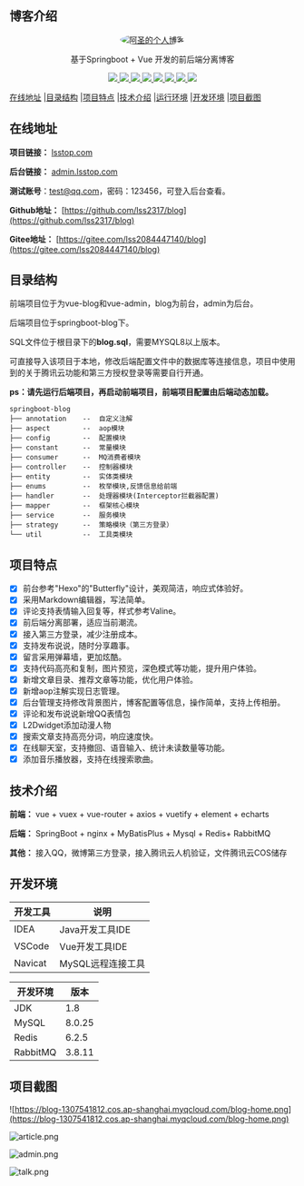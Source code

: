 ## 博客介绍

<p align=center>
  <a href="https://lsstop.com">
    <img src="https://blog-1307541812.cos.ap-shanghai.myqcloud.com/favicon.jpg" alt="阿圣的个人博客" style="border-radius: 50%">
  </a>
</p>



<p align=center>
   基于Springboot + Vue 开发的前后端分离博客
</p>

<p align="center">
   <a target="_blank" href="https://github.com/lss2317/blog">
      <img src="https://img.shields.io/hexpm/l/plug.svg"/>
      <img src="https://img.shields.io/badge/JDK-1.8+-green.svg"/>
      <img src="https://img.shields.io/badge/springboot-2.5.4.RELEASE-green"/>
      <img src="https://img.shields.io/badge/vue-2.6.11-green"/>
      <img src="https://img.shields.io/badge/mysql-8.0.25-green"/>
      <img src="https://img.shields.io/badge/mybatis--plus-3.5.1-green"/>
      <img src="https://img.shields.io/badge/redis-6.2.5-green"/>
      <img src="https://img.shields.io/badge/rabbitmq-3.8.11-green"/>
   </a>
</p>

  [在线地址](#在线地址) |[目录结构](#目录结构) |[项目特点](#项目特点) |[技术介绍](#技术介绍) |[运行环境](#运行环境) |[开发环境](#开发环境) |[项目截图](#项目截图)

## 在线地址

**项目链接：** [lsstop.com](https://lsstop.com)

**后台链接：** [admin.lsstop.com](https://admin.lsstop.com)

**测试账号**：test@qq.com，密码：123456，可登入后台查看。

**Github地址：** [https://github.com/lss2317/blog](https://github.com/lss2317/blog)

**Gitee地址：** [https://gitee.com/lss2084447140/blog](https://gitee.com/lss2084447140/blog)

## 目录结构

前端项目位于为vue-blog和vue-admin，blog为前台，admin为后台。

后端项目位于springboot-blog下。

SQL文件位于根目录下的**blog.sql**，需要MYSQL8以上版本。

可直接导入该项目于本地，修改后端配置文件中的数据库等连接信息，项目中使用到的关于腾讯云功能和第三方授权登录等需要自行开通。

**ps：请先运行后端项目，再启动前端项目，前端项目配置由后端动态加载。** 

```
springboot-blog
├── annotation    --  自定义注解
├── aspect        --  aop模块
├── config        --  配置模块
├── constant      --  常量模块
├── consumer      --  MQ消费者模块
├── controller    --  控制器模块
├── entity        --  实体类模块
├── enums         --  枚举模块,反馈信息给前端
├── handler       --  处理器模块(Interceptor拦截器配置)
├── mapper        --  框架核心模块
├── service       --  服务模块
├── strategy      --  策略模块（第三方登录）
└── util          --  工具类模块
```

## 项目特点

- [x] 前台参考"Hexo"的"Butterfly"设计，美观简洁，响应式体验好。
- [x] 采用Markdown编辑器，写法简单。
- [x] 评论支持表情输入回复等，样式参考Valine。
- [x] 前后端分离部署，适应当前潮流。
- [x] 接入第三方登录，减少注册成本。
- [x] 支持发布说说，随时分享趣事。
- [x] 留言采用弹幕墙，更加炫酷。
- [x] 支持代码高亮和复制，图片预览，深色模式等功能，提升用户体验。
- [x] 新增文章目录、推荐文章等功能，优化用户体验。
- [x] 新增aop注解实现日志管理。  
- [x] 后台管理支持修改背景图片，博客配置等信息，操作简单，支持上传相册。
- [x] 评论和发布说说新增QQ表情包
- [x] L2Dwidget添加动漫人物
- [x] 搜索文章支持高亮分词，响应速度快。
- [x] 在线聊天室，支持撤回、语音输入、统计未读数量等功能。
- [x] 添加音乐播放器，支持在线搜索歌曲。

## 技术介绍

**前端：** vue + vuex + vue-router + axios + vuetify + element + echarts

**后端：** SpringBoot + nginx + MyBatisPlus + Mysql + Redis+ RabbitMQ 

**其他：** 接入QQ，微博第三方登录，接入腾讯云人机验证，文件腾讯云COS储存

## 开发环境

| 开发工具 | 说明              |
| -------- | ----------------- |
| IDEA     | Java开发工具IDE   |
| VSCode   | Vue开发工具IDE    |
| Navicat  | MySQL远程连接工具 |

| 开发环境 | 版本   |
| -------- | ------ |
| JDK      | 1.8    |
| MySQL    | 8.0.25 |
| Redis    | 6.2.5  |
| RabbitMQ | 3.8.11 |

## 项目截图

![https://blog-1307541812.cos.ap-shanghai.myqcloud.com/blog-home.png](https://blog-1307541812.cos.ap-shanghai.myqcloud.com/blog-home.png)

![article.png](https://blog-1307541812.cos.ap-shanghai.myqcloud.com/article.png)

![admin.png](https://blog-1307541812.cos.ap-shanghai.myqcloud.com/admin-home.png)

![talk.png](https://blog-1307541812.cos.ap-shanghai.myqcloud.com/talk.png)
